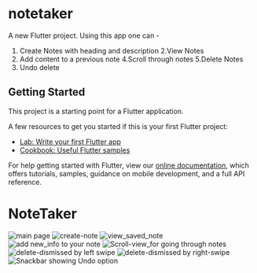 # notetaker

A new Flutter project.
Using this app one can -
1. Create Notes with heading and description
2.View Notes
3. Add content to a previous note
4.Scroll through notes
5.Delete Notes
6. Undo delete 


## Getting Started

This project is a starting point for a Flutter application.

A few resources to get you started if this is your first Flutter project:

- [Lab: Write your first Flutter app](https://flutter.dev/docs/get-started/codelab)
- [Cookbook: Useful Flutter samples](https://flutter.dev/docs/cookbook)

For help getting started with Flutter, view our
[online documentation](https://flutter.dev/docs), which offers tutorials,
samples, guidance on mobile development, and a full API reference.
# NoteTaker
![main page](https://user-images.githubusercontent.com/62112254/139384624-522df7aa-b804-485d-b75e-4c7d496fcb8b.png)
![create-note](https://user-images.githubusercontent.com/62112254/139384948-8fc791c6-2502-4fb0-94f0-7004a257c8c6.png)
![view_saved_note](https://user-images.githubusercontent.com/62112254/139384955-9e0da291-864b-4fe7-a25f-570a33c2d2eb.png)
![add new_info to your note](https://user-images.githubusercontent.com/62112254/139385427-80a449a6-e8cc-44bb-9294-ef2468a913f9.png)
![Scroll-view_for going through notes](https://user-images.githubusercontent.com/62112254/139384953-550f0f66-7476-4889-9205-25715ab3fd3f.png)
![delete-dismissed by left swipe](https://user-images.githubusercontent.com/62112254/139385411-2c443a07-0cc3-4d26-9938-79a91e88e14d.png)
![delete-dismissed by right-swipe](https://user-images.githubusercontent.com/62112254/139385412-11bd6986-bed5-49b9-8a4c-1400f0ec8ca9.png)
![Snackbar showing Undo option](https://user-images.githubusercontent.com/62112254/139385415-b5e6f5c7-65ae-40c4-9d4e-263c3de3536c.png)

